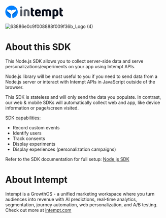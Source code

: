 <svg width="183" height="44" viewBox="0 0 183 44" fill="none" xmlns="http://www.w3.org/2000/svg">
<g clip-path="url(#clip0_2469_40603)">
<path opacity="0.68" d="M47.9066 34.7668C47.5009 34.7668 47.1531 34.4202 47.1531 34.0157V33.9868L47.211 13.8791C47.1821 13.4747 47.4429 13.2724 47.8486 13.2724H52.6594C53.0652 13.2435 53.4129 13.5324 53.4419 13.9369C53.4419 13.9658 53.4419 13.9947 53.4419 14.0236L53.3839 34.1313C53.4129 34.4779 53.1811 34.7668 52.8333 34.7957C52.8043 34.7957 52.7464 34.7957 52.7174 34.7957L47.9066 34.7668ZM53.297 7.00322C53.297 8.76553 51.848 10.21 50.0801 10.21C48.3123 10.21 46.8633 8.76553 46.8633 7.00322C46.8633 5.2409 48.2833 3.82528 50.0512 3.79639C51.819 3.79639 53.268 5.2409 53.268 7.00322H53.297Z" fill="#030A19"/>
<path opacity="0.68" d="M58.6005 34.7669C58.1948 34.7958 57.818 34.478 57.7891 34.0735C57.7891 34.0446 57.7891 34.0157 57.7891 33.9868L57.876 15.0637C57.876 14.7459 58.0789 14.4281 58.3687 14.3125C60.948 13.2725 63.7301 12.6947 66.5123 12.6658C72.7721 12.6658 76.3078 16.6526 76.2788 22.5174L76.2209 34.1024C76.2498 34.4491 76.018 34.738 75.6702 34.7669C75.6413 34.7669 75.5833 34.7669 75.5543 34.7669H70.8015C70.3667 34.7669 70.019 34.4202 69.99 33.9868V21.9107C70.019 19.3106 68.9177 18.0972 66.7152 18.0972C65.8168 18.0683 64.9473 18.2416 64.1359 18.5883V34.1024C64.1938 34.4202 63.962 34.7091 63.6722 34.7669C63.6142 34.7669 63.5562 34.7669 63.4693 34.7669H58.6005Z" fill="#030A19"/>
<path d="M86.5943 18.9927V26.9664C86.5943 28.8154 87.4348 29.8266 89.1157 29.8266H90.2459C90.7386 29.7977 91.0574 29.9999 91.0284 30.5199V34.3624C91.0284 34.7668 90.8545 35.0268 90.4488 35.0557C89.7532 35.2002 89.0577 35.258 88.3622 35.258C83.7542 35.258 80.3345 32.4845 80.3345 26.4464V8.73661C80.3055 8.38993 80.5373 8.10103 80.8851 8.07214C80.9141 8.07214 80.972 8.07214 81.001 8.07214H85.0583C85.4931 8.04324 85.8698 8.36104 85.8988 8.79439V8.82328L86.5074 13.7346H89.8402C90.2459 13.7058 90.6227 14.0235 90.6516 14.428C90.6516 14.4569 90.6516 14.4858 90.6516 14.5147V18.3282C90.7096 18.646 90.4778 18.9349 90.188 18.9927C90.13 18.9927 90.072 18.9927 89.9851 18.9927H86.5943Z" fill="#030A19"/>
<path d="M102.363 12.6658C107.666 12.6658 111.956 15.4681 111.898 21.564V25.5798C111.927 25.8975 111.666 26.1576 111.347 26.1864C111.318 26.1864 111.289 26.1864 111.26 26.1864H99.6967V26.7643C99.6677 28.9599 100.856 30.0289 103.145 30.0289C104.971 30 106.739 29.4222 108.246 28.3821C108.623 28.0932 108.942 28.1221 109.231 28.5843L111.492 31.7623C111.724 32.1667 111.753 32.5423 111.405 32.7446C109.434 34.2757 106.797 35.258 103.174 35.258C97.726 35.258 93.3789 31.9356 93.3789 26.562V20.6106C93.4658 15.2081 97.3203 12.6658 102.363 12.6658ZM105.812 21.0151C105.812 19.3683 104.855 17.9238 102.74 17.9238C100.624 17.9238 99.7837 18.9928 99.7547 20.9573V22.084H105.783L105.812 21.0151Z" fill="#030A19"/>
<path d="M135.137 12.6657C140.875 12.6657 144.498 16.8837 144.556 22.7773L144.469 34.1312C144.527 34.449 144.295 34.7379 143.976 34.7957C143.918 34.7957 143.86 34.7957 143.832 34.7957H139.137C138.702 34.8246 138.354 34.4779 138.325 34.0446V34.0157V21.9106C138.325 19.2527 137.166 18.0971 135.166 18.0971C134.239 18.0971 133.34 18.3571 132.529 18.8482C132.964 20.1194 133.167 21.4484 133.167 22.7773L133.109 34.1312C133.167 34.449 132.935 34.7379 132.616 34.7957C132.558 34.7957 132.5 34.7957 132.471 34.7957H127.805C127.399 34.8246 127.023 34.5068 126.994 34.1023C126.994 34.0735 126.994 34.0446 126.994 34.0157V21.9106C126.994 19.2527 125.921 18.0971 124.038 18.0971C123.226 18.0682 122.444 18.2415 121.719 18.5882L121.603 34.1023C121.603 34.5646 121.4 34.7668 120.966 34.7668H116.242C115.836 34.7957 115.517 34.4779 115.488 34.0735C115.488 34.0446 115.488 34.0157 115.488 33.9868L115.633 15.0636C115.633 14.7458 115.836 14.428 116.126 14.3125C118.589 13.2435 121.226 12.6946 123.893 12.6657C125.834 12.6368 127.747 13.2146 129.341 14.3125C131.08 13.2724 133.08 12.6946 135.137 12.6657Z" fill="#030A19"/>
<path d="M157.28 12.7235C163.25 12.7235 167.278 16.7682 167.307 22.3151V27.082C167.336 31.9645 164.09 35.3158 159.164 35.3158C157.715 35.3447 156.294 35.0269 154.99 34.3913V41.9605C155.048 42.2783 154.816 42.5672 154.498 42.625C154.44 42.625 154.382 42.625 154.353 42.625H149.484C149.078 42.6539 148.759 42.3361 148.73 41.9316C148.73 41.9028 148.73 41.8739 148.73 41.845V15.1503C148.73 14.8325 148.904 14.5436 149.194 14.3992C151.426 13.3302 154.498 12.7235 157.28 12.7235ZM160.96 21.8818C160.989 19.1949 159.888 18.1549 157.657 18.1549C156.729 18.126 155.831 18.3571 155.019 18.7616V29.2777C155.86 29.7977 156.816 30.0577 157.801 30.0577C159.917 30.0577 160.989 28.8154 160.989 26.2442L160.96 21.8818Z" fill="#030A19"/>
<path d="M177.188 18.9927V26.9664C177.188 28.8154 178.029 29.8266 179.709 29.8266H180.84C181.332 29.7977 181.651 29.9999 181.622 30.5199V34.3624C181.622 34.7668 181.448 35.0268 181.043 35.0557C180.347 35.2002 179.651 35.258 178.956 35.258C174.348 35.258 170.928 32.4845 170.928 26.4464V8.73661C170.899 8.38993 171.131 8.10103 171.479 8.07214C171.508 8.07214 171.566 8.07214 171.595 8.07214H175.652C176.087 8.04324 176.464 8.36104 176.493 8.79439V8.82328L177.101 13.7346H180.434C180.84 13.7058 181.216 14.0235 181.245 14.428C181.245 14.4569 181.245 14.4858 181.245 14.5147V18.3282C181.303 18.646 181.072 18.9349 180.782 18.9927C180.724 18.9927 180.666 18.9927 180.579 18.9927H177.188Z" fill="#030A19"/>
<path fill-rule="evenodd" clip-rule="evenodd" d="M16.7829 34.9979C16.7829 35.0557 16.7829 35.0846 16.7539 35.1424L16.7829 34.9979Z" fill="#0080FF"/>
<path fill-rule="evenodd" clip-rule="evenodd" d="M16.8415 34.6512C16.8415 34.709 16.8125 34.7668 16.8125 34.7957L16.8415 34.6512Z" fill="#0080FF"/>
<path d="M0 21.1008C0 10.1965 8.64171 1.37476 19.5659 1.37476C30.49 1.37476 39.1317 10.1965 39.1317 21.1008C39.1317 30.154 33.0177 37.7898 24.6724 40.1038C24.1265 40.2472 23.5806 40.3905 23.0347 40.4775L23.0275 40.4787L23.0209 40.4797L23.0174 40.4641C22.8856 39.8851 22.7442 39.2367 22.6047 38.5441C22.5985 38.5145 22.5923 38.4848 22.5861 38.4551V38.4514C22.3396 37.219 22.1007 35.8521 21.9339 34.4917L21.9197 34.4347V34.3768L21.8907 34.2611V34.2033C21.8907 34.1555 21.8819 34.1165 21.874 34.0815C21.8676 34.0528 21.8617 34.0268 21.8617 34.0008V33.8591C21.6688 32.0292 21.6255 30.251 21.8907 28.8718V28.8524C21.8907 28.831 21.8907 28.8254 21.9025 28.8122C22.3327 26.7395 25.6199 24.3742 27.7883 22.814C28.4421 22.3435 28.9943 21.9462 29.3357 21.6522L29.3398 21.6482C29.3451 21.643 29.3503 21.6379 29.3556 21.6328L29.36 21.6287L29.3656 21.6232L29.3693 21.62C29.3862 21.6043 29.4031 21.5895 29.42 21.575L29.428 21.5679C29.4334 21.5633 29.4392 21.5588 29.4446 21.5542C29.4524 21.5477 29.4602 21.5412 29.4681 21.5347C29.5115 21.4985 29.555 21.4624 29.5984 21.419C31.7427 19.5678 33.5682 17.4275 33.916 14.6797C34.0608 13.5806 33.3364 12.9154 32.1484 13.4071C31.125 13.8232 29.5742 13.9115 27.9016 14.0068C24.4595 14.2028 20.5019 14.4282 19.5659 17.601C18.6298 14.4282 14.6723 14.2028 11.2301 14.0068C9.55758 13.9115 8.00672 13.8232 6.98335 13.4071C5.79531 12.9154 5.0709 13.5806 5.21578 14.6797C5.5635 17.4275 7.38902 19.5678 9.53329 21.419C9.57675 21.4624 9.62021 21.4985 9.66367 21.5347C9.67691 21.5457 9.69015 21.5567 9.70338 21.5679L9.71176 21.575C9.72865 21.5895 9.74555 21.6043 9.76245 21.62L9.76611 21.6232L9.77178 21.6287C9.77848 21.635 9.78518 21.6415 9.79189 21.6482L9.79607 21.6522C10.1374 21.9462 10.6896 22.3435 11.3435 22.814C13.5118 24.3742 16.799 26.7395 17.2293 28.8122C17.241 28.8254 17.241 28.831 17.241 28.8524V28.8718C17.5062 30.251 17.463 32.0292 17.27 33.8591V34.0008C17.27 34.0268 17.2642 34.0528 17.2577 34.0814C17.2498 34.1165 17.241 34.1555 17.241 34.2033V34.2611L17.2121 34.3768V34.4347L17.1978 34.4917C17.031 35.8521 16.7921 37.219 16.5456 38.4514V38.4551C16.5394 38.4848 16.5332 38.5145 16.527 38.5441C16.3875 39.2367 16.2461 39.8851 16.1144 40.4641L16.111 40.4798C16.1081 40.4793 16.1052 40.4788 16.1023 40.4784L16.097 40.4775C15.5511 40.3905 15.0052 40.2472 14.4593 40.1038C6.11405 37.7898 0 30.154 0 21.1008Z" fill="#0080FF"/>
<path opacity="0.2" fill-rule="evenodd" clip-rule="evenodd" d="M14.7798 40.1874C15.2434 38.3942 16.0821 35.9966 16.2559 33.6538C16.4588 30.8193 15.5025 30.0094 12.8657 28.4186C9.50438 26.4229 5.59255 24.456 5.07097 22.0843C4.89711 21.2744 5.67948 20.7827 6.92547 21.1298C7.70784 21.3612 8.51594 21.5101 9.70398 21.568L9.76635 21.6232L9.79631 21.6523C11.2741 22.9249 16.7017 26.1335 17.2344 28.8364C17.8578 31.9997 16.8355 37.2982 16.111 40.4798C15.6535 40.4056 15.2137 40.2995 14.7798 40.1874Z" fill="#030A19"/>
<path fill-rule="evenodd" clip-rule="evenodd" d="M22.1445 34.9979C22.1445 35.0557 22.1445 35.0846 22.1735 35.1424L22.1445 34.9979Z" fill="#0080FF"/>
<path fill-rule="evenodd" clip-rule="evenodd" d="M22.0859 34.6512C22.0859 34.709 22.1149 34.7668 22.1149 34.7957L22.0859 34.6512Z" fill="#0080FF"/>
<path opacity="0.2" fill-rule="evenodd" clip-rule="evenodd" d="M24.3509 40.1874C23.8873 38.3942 23.0487 35.9966 22.8748 33.6538C22.672 30.8193 23.6282 30.0094 26.2651 28.4186C29.6263 26.4229 33.5382 24.456 34.0598 22.0843C34.2336 21.2744 33.4513 20.7827 32.2053 21.1298C31.4229 21.3612 30.6148 21.5101 29.4267 21.568L29.3644 21.6232L29.3344 21.6523C27.8566 22.9249 22.429 26.1335 21.8963 28.8364C21.2729 31.9997 22.2953 37.2982 23.0197 40.4798C23.4772 40.4056 23.917 40.2995 24.3509 40.1874Z" fill="#030A19"/>
</g>
<defs>
<clipPath id="clip0_2469_40603">
<rect width="183" height="44" fill="white"/>
</clipPath>
</defs>
</svg>

![63886e0c9f008888f009f36b_Logo (4)](https://github.com/intempt/intempt-intemptios/assets/64703923/f046172b-f51c-4da0-84e4-5dd3eb4a4d83)

# About this SDK

This Node.js SDK allows you to collect server-side data and serve personalizations/experiments on your app using Intempt APIs.

Node.js library will be most useful to you if you need to send data from a Node.js server or interact with Intempt APIs in JavaScript outside of the browser.

This SDK is stateless and will only send the data you populate. In contrast, our web & mobile SDKs will automatically collect web and app, like device information or page/screen visited.

SDK capabilities:

- Record custom events
- Identify users
- Track consents
- Display experiments
- Display experiences (personalization campaigns)

Refer to the SDK documentation for full setup:
[Node.js SDK](https://help.intempt.com/docs/nodejs-sdk)

# About Intempt

Intempt is a GrowthOS -  a unified marketing workspace where you turn audiences into revenue with AI predictions, real-time analytics, segmentation, journey automation, web personalization, and A/B testing.
Check out more at [intempt.com](https://www.intempt.com)
